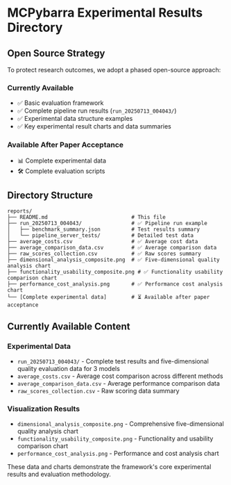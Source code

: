 # MCPybarra Experimental Results Directory

## Open Source Strategy

To protect research outcomes, we adopt a phased open-source approach:

### Currently Available

- ✅ Basic evaluation framework
- ✅ Complete pipeline run results (`run_20250713_004043/`)
- ✅ Experimental data structure examples
- ✅ Key experimental result charts and data summaries

### Available After Paper Acceptance

- 📊 Complete experimental data
- 🛠️ Complete evaluation scripts

## Directory Structure

```
reports/
├── README.md                           # This file
├── run_20250713_004043/                # ✅ Pipeline run example
│   ├── benchmark_summary.json          # Test results summary
│   └── pipeline_server_tests/          # Detailed test data
├── average_costs.csv                   # ✅ Average cost data
├── average_comparison_data.csv         # ✅ Average comparison data
├── raw_scores_collection.csv           # ✅ Raw scores summary
├── dimensional_analysis_composite.png  # ✅ Five-dimensional quality analysis chart
├── functionality_usability_composite.png # ✅ Functionality usability comparison chart
├── performance_cost_analysis.png       # ✅ Performance cost analysis chart
└── [Complete experimental data]        # ⏳ Available after paper acceptance
```

## Currently Available Content

### Experimental Data

- `run_20250713_004043/` - Complete test results and five-dimensional quality evaluation data for 3 models
- `average_costs.csv` - Average cost comparison across different methods
- `average_comparison_data.csv` - Average performance comparison data
- `raw_scores_collection.csv` - Raw scoring data summary

### Visualization Results

- `dimensional_analysis_composite.png` - Comprehensive five-dimensional quality analysis chart
- `functionality_usability_composite.png` - Functionality and usability comparison chart
- `performance_cost_analysis.png` - Performance and cost analysis chart

These data and charts demonstrate the framework's core experimental results and evaluation methodology.
